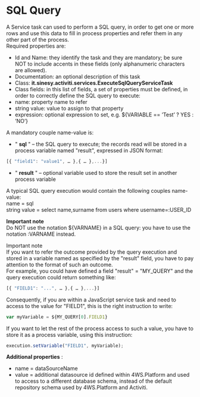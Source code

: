 # SQL Query

A Service task can used to perform a SQL query, in order to get one or more rows and use this data to fill in process properties and refer them in any other part of the process.  
Required properties are:

* Id and Name: they identify the task and they are mandatory; be sure NOT to include accents in these fields \(only alphanumeric characters are allowed\).
* Documentation: an optional description of this task
* Class:  **it.sinesy.activiti.services.ExecuteSqlQueryServiceTask** 
* Class fields: in this list of fields, a set of properties must be defined, in order to correctly define the SQL query to execute:
* name: property name to refer
* string value: value to assign to that property
* expression: optional expression to set, e.g.  ${VARIABLE == ’Test’ ? YES : ’NO’}

A mandatory couple name-value is:

* " **sql** " – the SQL query to execute; the records read will be stored in a process variable named "result", expressed in JSON format:

```javascript
[{ "field1": "value1", … },{ … },...}]
```

* " **result** " – optional variable used to store the result set in another process variable

A typical SQL query execution would contain the following couples name-value:  
name = sql  
string value = select name,surname from users where username=:USER\_ID

**Important note**  
Do NOT use the notation ${VARNAME} in a SQL query: you have to use the notation :VARNAME instead.

Important note  
If you want to refer the outcome provided by the query execution and stored in a variable named as specified by the "result" field, you have to pay attention to the format of such an outcome.  
For example, you could have defined a field "result" = "MY\_QUERY" and the query execution could return something like:

```javascript
[{ "FIELD1": "...", … },{ … },...}]
```

Consequently, if you are within a JavaScript service task and need to access to the value for "FIELD1", this is the right instruction to write:

```javascript
var myVariable = ${MY_QUERY[0].FIELD1}
```

If you want to let the rest of the process access to such a value, you have to store it as a process variable, using this instruction:

```javascript
execution.setVariable("FIELD1", myVariable);
```

**Additional properties** :

* name = dataSourceName
* value = additional datasource id defined within 4WS.Platform and used to access to a different database schema, instead of the default repository schema used by 4WS.Platform and Activiti.

